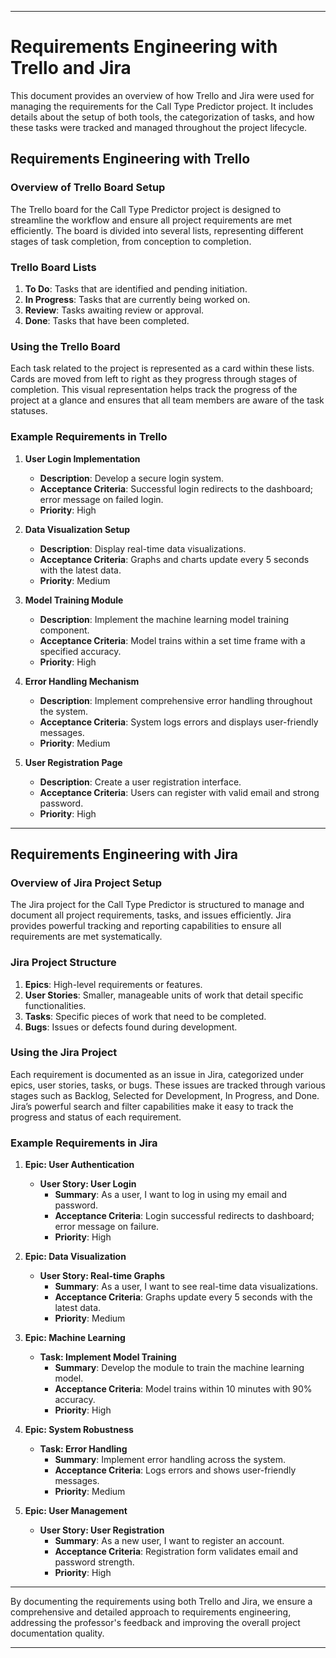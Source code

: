 
---

# Requirements Engineering with Trello and Jira

This document provides an overview of how Trello and Jira were used for managing the requirements for the Call Type Predictor project. It includes details about the setup of both tools, the categorization of tasks, and how these tasks were tracked and managed throughout the project lifecycle.

## Requirements Engineering with Trello

### Overview of Trello Board Setup

The Trello board for the Call Type Predictor project is designed to streamline the workflow and ensure all project requirements are met efficiently. The board is divided into several lists, representing different stages of task completion, from conception to completion.

### Trello Board Lists

1. **To Do**: Tasks that are identified and pending initiation.
2. **In Progress**: Tasks that are currently being worked on.
3. **Review**: Tasks awaiting review or approval.
4. **Done**: Tasks that have been completed.

### Using the Trello Board

Each task related to the project is represented as a card within these lists. Cards are moved from left to right as they progress through stages of completion. This visual representation helps track the progress of the project at a glance and ensures that all team members are aware of the task statuses.

### Example Requirements in Trello

1. **User Login Implementation**
   - **Description**: Develop a secure login system.
   - **Acceptance Criteria**: Successful login redirects to the dashboard; error message on failed login.
   - **Priority**: High

2. **Data Visualization Setup**
   - **Description**: Display real-time data visualizations.
   - **Acceptance Criteria**: Graphs and charts update every 5 seconds with the latest data.
   - **Priority**: Medium

3. **Model Training Module**
   - **Description**: Implement the machine learning model training component.
   - **Acceptance Criteria**: Model trains within a set time frame with a specified accuracy.
   - **Priority**: High

4. **Error Handling Mechanism**
   - **Description**: Implement comprehensive error handling throughout the system.
   - **Acceptance Criteria**: System logs errors and displays user-friendly messages.
   - **Priority**: Medium

5. **User Registration Page**
   - **Description**: Create a user registration interface.
   - **Acceptance Criteria**: Users can register with valid email and strong password.
   - **Priority**: High

---

## Requirements Engineering with Jira

### Overview of Jira Project Setup

The Jira project for the Call Type Predictor is structured to manage and document all project requirements, tasks, and issues efficiently. Jira provides powerful tracking and reporting capabilities to ensure all requirements are met systematically.

### Jira Project Structure

1. **Epics**: High-level requirements or features.
2. **User Stories**: Smaller, manageable units of work that detail specific functionalities.
3. **Tasks**: Specific pieces of work that need to be completed.
4. **Bugs**: Issues or defects found during development.

### Using the Jira Project

Each requirement is documented as an issue in Jira, categorized under epics, user stories, tasks, or bugs. These issues are tracked through various stages such as Backlog, Selected for Development, In Progress, and Done. Jira’s powerful search and filter capabilities make it easy to track the progress and status of each requirement.

### Example Requirements in Jira

1. **Epic: User Authentication**

   - **User Story: User Login**
     - **Summary**: As a user, I want to log in using my email and password.
     - **Acceptance Criteria**: Login successful redirects to dashboard; error message on failure.
     - **Priority**: High

2. **Epic: Data Visualization**

   - **User Story: Real-time Graphs**
     - **Summary**: As a user, I want to see real-time data visualizations.
     - **Acceptance Criteria**: Graphs update every 5 seconds with the latest data.
     - **Priority**: Medium

3. **Epic: Machine Learning**

   - **Task: Implement Model Training**
     - **Summary**: Develop the module to train the machine learning model.
     - **Acceptance Criteria**: Model trains within 10 minutes with 90% accuracy.
     - **Priority**: High

4. **Epic: System Robustness**

   - **Task: Error Handling**
     - **Summary**: Implement error handling across the system.
     - **Acceptance Criteria**: Logs errors and shows user-friendly messages.
     - **Priority**: Medium

5. **Epic: User Management**
   - **User Story: User Registration**
     - **Summary**: As a new user, I want to register an account.
     - **Acceptance Criteria**: Registration form validates email and password strength.
     - **Priority**: High

---

By documenting the requirements using both Trello and Jira, we ensure a comprehensive and detailed approach to requirements engineering, addressing the professor's feedback and improving the overall project documentation quality.

---
